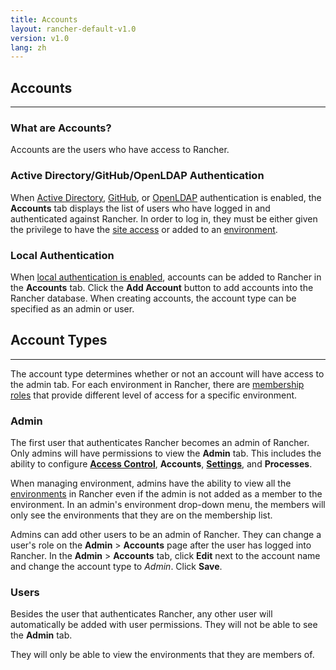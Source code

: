 ```yaml
---
title: Accounts
layout: rancher-default-v1.0
version: v1.0
lang: zh
---
```


## Accounts
---

### What are Accounts?

Accounts are the users who have access to Rancher. 


### Active Directory/GitHub/OpenLDAP Authentication

When [Active Directory]({{site.baseurl}}/rancher/{{page.version}}/{{page.lang}}/configuration/access-control/#active-directory), [GitHub]({{site.baseurl}}/rancher/{{page.version}}/{{page.lang}}/configuration/access-control/#github), or [OpenLDAP]({{site.baseurl}}/rancher/{{page.version}}/{{page.lang}}/configuration/access-control/#openldap) authentication is enabled, the **Accounts** tab displays the list of users who have logged in and authenticated against Rancher. In order to log in, they must be either given the privilege to have the [site access]({{site.baseurl}}/rancher/{{page.version}}/{{page.lang}}/configuration/access-control/#site-access) or added to an [environment]({{site.baseurl}}/rancher/{{page.version}}/{{page.lang}}/configuration/environments/). 

### Local Authentication

When [local authentication is enabled]({{site.baseurl}}/rancher/{{page.version}}/{{page.lang}}/configuration/access-control/#local-authentication), accounts can be added to Rancher in the **Accounts** tab. Click the **Add Account** button to add accounts into the Rancher database. When creating accounts, the account type can be specified as an admin or user. 

## Account Types
---

The account type determines whether or not an account will have access to the admin tab. For each environment in Rancher, there are [membership roles]({{site.baseurl}}/rancher/{{page.version}}/{{page.lang}}/configuration/environments/#membership-roles) that provide different level of access for a specific environment. 

### Admin

The first user that authenticates Rancher becomes an admin of Rancher. Only admins will have permissions to view the **Admin** tab. This includes the ability to configure **[Access Control]({{site.baseurl}}/rancher/{{page.version}}/{{page.lang}}/configuration/access-control/)**, **Accounts**,  **[Settings]({{site.baseurl}}/rancher/{{page.version}}/{{page.lang}}/configuration/settings/)**, and **Processes**. 

When managing environment, admins have the ability to view all the [environments]({{site.baseurl}}/rancher/{{page.version}}/{{page.lang}}/configuration/environments/) in Rancher even if the admin is not added as a member to the environment. In an admin's environment drop-down menu, the members will only see the environments that they are on the membership list.

Admins can add other users to be an admin of Rancher. They can change a user's role on the **Admin** > **Accounts** page after the user has logged into Rancher. In the **Admin** > **Accounts** tab, click  **Edit** next to the account name and change the account type to _Admin_. Click **Save**. 

### Users

Besides the user that authenticates Rancher, any other user will automatically be added with user permissions. They will not be able to see the **Admin** tab. 

They will only be able to view the environments that they are members of. 





